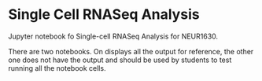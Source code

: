 # Single Cell RNASeq Analysis

Jupyter notebook fo Single-cell RNASeq Analysis for NEUR1630.

There are two notebooks. On  displays all the output for reference, the other one does not have the output and should be used by students to test running all the notebook cells.

